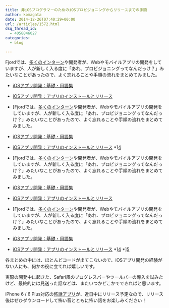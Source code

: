 ```yaml
---
title: 非iOSプログラマーのためのiOSプロビジョニングからリリースまでの手順
author: komagata
date: 2014-12-26T07:40:29+00:00
url: /articles/1572.html
dsq_thread_id:
  - 4058846027
categories:
  - blog

---
```

Fjordでは、[多くのインターン][1]や開発者が、Webやモバイルアプリの開発をしていますが、人が新しく入る度に「あれ、プロビジョニングってなんだっけ？」みたいなことがあったので、よく忘れることや手順の流れをまとめてみました。

  * [iOSアプリ開発：基礎・用語集][2]
  * [iOSアプリ開発：アプリのインストールとリリース][3]
  * [Fjordでは、[多くのインターン][1]や開発者が、Webやモバイルアプリの開発をしていますが、人が新しく入る度に「あれ、プロビジョニングってなんだっけ？」みたいなことがあったので、よく忘れることや手順の流れをまとめてみました。

  * [iOSアプリ開発：基礎・用語集][2]
  * [iOSアプリ開発：アプリのインストールとリリース][3]
  *][4]
  * [Fjordでは、[多くのインターン][1]や開発者が、Webやモバイルアプリの開発をしていますが、人が新しく入る度に「あれ、プロビジョニングってなんだっけ？」みたいなことがあったので、よく忘れることや手順の流れをまとめてみました。

  * [iOSアプリ開発：基礎・用語集][2]
  * [iOSアプリ開発：アプリのインストールとリリース][3]
  * [Fjordでは、[多くのインターン][1]や開発者が、Webやモバイルアプリの開発をしていますが、人が新しく入る度に「あれ、プロビジョニングってなんだっけ？」みたいなことがあったので、よく忘れることや手順の流れをまとめてみました。

  * [iOSアプリ開発：基礎・用語集][2]
  * [iOSアプリ開発：アプリのインストールとリリース][3]
  *][4]
  *][5]

各まとめの中には、ほとんどコードが出てこないので、iOSアプリ開発の経験がない人にも、何かの役に立てれば嬉しいです。

実際の開発中に起きた、Safari風のプログレスバーやツールバーの導入を試みたけど、最終的には見送った話などは、またいつかどこかでできればと思います。

iPhone 6 / 6 Plus対応の[怖話アプリ][6]が、近日中にリリース予定なので、リリース後はぜひダウンロードして怖い音とともに怖い話をお楽しみください！

&nbsp;

 [1]: http://256interns.com
 [2]: http://fjord.jp/love/1504.html
 [3]: http://fjord.jp/love/1536.html
 [4]: http://fjord.jp/love/1544.html
 [5]: http://fjord.jp/love/1555.html
 [6]: https://itunes.apple.com/jp/app/id564486792
